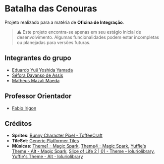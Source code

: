 # Batalha das Cenouras

Projeto realizado para a matéria de **Oficina de Integração**.

> ⚠️ Este projeto encontra-se apenas em seu estágio inicial de desenvolvimento. Algumas funcionalidades podem estar incompletas ou planejadas para versões futuras.

## Integrantes do grupo

- [Eduardo Yuji Yoshida Yamada](https://github.com/eduardo-yuji)
- [Séfora Davanso de Assis](https://github.com/sefora-davanso)
- [Matheus Mazali Maeda](https://github.com/matheus-maeda)

## Professor Orientador

- [Fabio Irigon](https://github.com/fabioirigon)

## Créditos

- **Sprites**: [Bunny Character Pixel - ToffeeCraft](https://toffeebunny.itch.io/bunny-character-pixel)
- **TileSet**: [Generic Platformer Tiles](https://opengameart.org/content/generic-platformer-tiles)
- **Músicas**: [Theme1 - Magic Spark](https://soundcloud.com/magic_sparku/theme1?utm_source=clipboard&utm_medium=text&utm_campaign=social_sharing), [Theme4 - Magic Spark](https://soundcloud.com/magic_sparku/theme1?utm_source=clipboard&utm_medium=text&utm_campaign=social_sharing), [Yuffie's Theme - Alt - Magic Spark](https://soundcloud.com/magic_sparku/yuffies-theme-alt?utm_source=clipboard&utm_medium=text&utm_campaign=social_sharing), [Slice of Life 2 | 01 - Theme - loluriolibrary](https://soundcloud.com/loluriolibrary/slice-of-life-2-01-theme?in=loluriolibrary/sets/lolurios-slice-of-life-2-music&utm_source=clipboard&utm_medium=text&utm_campaign=social_sharing), [Yuffie's Theme - Alt - loluriolibrary](https://soundcloud.com/loluriolibrary/comedy-01-theme?in=loluriolibrary/sets/lolurios-comedy-anime-music&utm_source=clipboard&utm_medium=text&utm_campaign=social_sharing)
